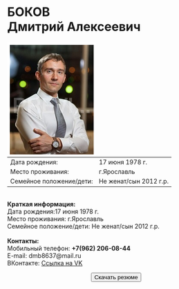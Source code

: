 <h1>БОКОВ
<br>Дмитрий Алексеевич</h1>
<p><img src="1_MG_3769.jpg" align="left" style=" border: 6px solid #ffffff;">
<table>
  <tbody>
    <tr>
      <td>Дата рождения:</td>
      <td>17 июня 1978 г.</td>
    </tr>
    <tr>
      <td>Место проживания:</td>
      <td>г.Ярославль</td>
    </tr>
    <tr>
      <td>Семейное положение/дети:</td>
      <td>Не женат/сын 2012 г.р.</td>
    </tr>
  </tbody>
</table>
<br><b>Краткая информация:</b>
<br><tr>Дата рождения:</tr><td>17 июня 1978 г.</td>
<br>Место проживания:	   г.Ярославль
<br>Семейное положение/дети:   Не женат/сын 2012 г.р.
<br>
<br><b>Контакты:</b>
<br>Мобильный телефон:	<strong>+7(962) 206-08-44</strong>
<br>E-mail: 		dmb8637@mail.ru
<br>ВКонтакте:  <a HREF="https://vk.com/id32994005" target="_blank">Ссылка на VK</a>
</p>
<p align="center"><a href="anketa_D_A_Bokov.docx"><button>Скачать резюме</button></a></p>
